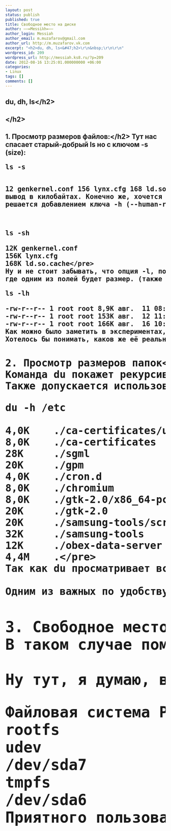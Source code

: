 ```yaml
---
layout: post
status: publish
published: true
title: Свободное место на диске
author: ––=Messiλh=––
author_login: Messiah
author_email: m.muzafarov@gmail.com
author_url: http://m.muzafarov.vk.com
excerpt: "<h2>du, dh, ls<&#47;h2>\r\n&nbsp;\r\n\r\n"
wordpress_id: 209
wordpress_url: http://messiah.ks8.ru/?p=209
date: 2012-08-16 13:25:01.000000000 +06:00
categories:
- Linux
tags: []
comments: []
---
```

<h2>du, dh, ls<&#47;h2>
&nbsp;

<a id="more"></a><a id="more-209"></a>
<h2><&#47;h2>
<h2>1. Просмотр размеров файлов:<&#47;h2>
Тут нас спасает старый-добрый ls но с ключом -s (size):
<pre class="brush: bash; gutter: false">ls -s

12 genkernel.conf
156 lynx.cfg
168 ld.so.cache<&#47;pre>
Делает вывод в килобайтах.
Конечно же, хочется более удобный формат, что решается добавлением ключа -h (--human-readable):
<pre class="brush: bash; gutter: false">ls -sh

12K genkernel.conf
156K lynx.cfg
168K ld.so.cache<&#47;pre>
Ну и не стоит забывать, что опция -l, позволяет выводить гораздо больше информации о файлах,
где одним из полей будет размер. (также допускается использование ключа -h)
<pre class="brush: bash; gutter: false">ls -lh

-rw-r--r-- 1 root root 8,9K авг.  11 08:13 genkernel.conf
-rw-r--r-- 1 root root 153K авг.  12 11:53 lynx.cfg
-rw-r--r-- 1 root root 166K авг.  16 10:09 ld.so.cache<&#47;pre>
Как можно было заметить в экспериментах, любая папка в выводе команды ls -s имеет размер 4Кб.
Хотелось бы понимать, каков же её реальный размер, со всеми лежащими в ней файлами.
<h2>2. Просмотр размеров папок<&#47;h2>
Команда du покажет рекурсивно размеры всех директорий, лежащих в данной, либо по заданному пути.
Также допускается использование ключа -h для более понятного вывода.
<pre class="brush: bash; gutter: false">du -h &#47;etc

4,0K    .&#47;ca-certificates&#47;update.d
8,0K    .&#47;ca-certificates
28K     .&#47;sgml
20K     .&#47;gpm
4,0K    .&#47;cron.d
8,0K    .&#47;chromium
8,0K    .&#47;gtk-2.0&#47;x86_64-pc-linux-gnu
20K     .&#47;gtk-2.0
20K     .&#47;samsung-tools&#47;scripts
32K     .&#47;samsung-tools
12K     .&#47;obex-data-server
4,4M    .<&#47;pre>
Так как du просматривает все папки рекурсивно поиском в глубину, то и вывод происходит обратных ходом по графу, что иногда может запутать. Поэтому рекомендуется, всё же перенаправлять вывод на дальнейшую обработку, например grep.

Одним из важных по удобству ключей команды du является ключ --max-depth=N, где N произвольное целое число больше, либо равное 0. На практике наиболее полезно max-depth=1 - Выводить размеры папок, непосредственно лежащих в данной.
<h2>3. Свободное место на носителях<&#47;h2>
В таком случае поможет команда df (или лучше она же с ключом -h)

Ну тут, я думаю, всё понятно:
<pre class="brush: bash; gutter: false">Файловая система Размер Использовано  Дост Использовано% Cмонтировано в
rootfs              30G          11G   18G           38% &#47;
udev                10M            0   10M            0% &#47;dev
&#47;dev&#47;sda7           30G          11G   18G           38% &#47;
tmpfs             1000M         312K 1000M            1% &#47;run
&#47;dev&#47;sda6          187G          95G   92G           51% &#47;files<&#47;pre>
Приятного пользования!
